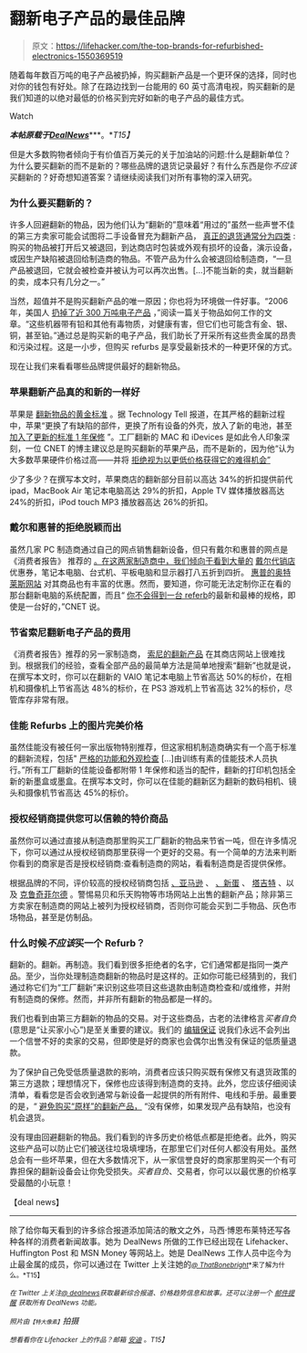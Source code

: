 # 翻新电子产品的最佳品牌

> 原文：<https://lifehacker.com/the-top-brands-for-refurbished-electronics-1550369519>

随着每年数百万吨的电子产品被扔掉，购买翻新产品是一个更环保的选择，同时也对你的钱包有好处。除了在路边找到一台能用的 60 英寸高清电视，购买翻新的是我们知道的以绝对最低的价格买到完好如新的电子产品的最佳方式。

Watch

***本帖原载于***[***DealNews***](http://dealnews.com/features/The-Top-Brands-for-Refurbished-Electronics-Offer-Discounts-of-Up-to-50-/908214.html)***。**T15】*

但是大多数购物者倾向于有价值百万美元的关于加油站的问题:什么是翻新单位？为什么要买翻新的而不是新的？哪些品牌的退货记录最好？有什么东西是你*不应该*买翻新的？好奇想知道答案？请继续阅读我们对所有事物的深入研究。

### 为什么要买翻新的？

许多人回避翻新的物品，因为他们认为“翻新的”意味着“用过的”虽然一些声誉不佳的第三方卖家可能会试图将二手设备冒充为翻新产品， [真正的退货通常分为四类](https://lifehacker.com/6-common-tech-myths-that-cost-you-money-5972780) :购买的物品被打开后又被退回，到达商店时包装或外观有损坏的设备，演示设备，或因生产缺陷被退回给制造商的物品。不管产品为什么会被退回给制造商，“一旦产品被退回，它就会被检查并被认为可以再次出售。[...]不能当新的卖，就当翻新的卖，成本只有几分之一。”

当然，超值并不是购买翻新产品的唯一原因；你也将为环境做一件好事。“2006 年，美国人 [扔掉了近 300 万吨电子产品](http://dealnews.com/lw/artclick.html?2,908214,4890723) ，”阅读一篇关于物品如何工作的文章。“这些机器带有铅和其他有毒物质，对健康有害，但它们也可能含有金、银、铜，甚至铂。”通过总是购买新的电子产品，我们助长了开采所有这些贵金属的昂贵和污染过程。这是一小步，但购买 refurbs 是享受最新技术的一种更环保的方式。

现在让我们来看看哪些品牌提供最好的翻新物品。

### 苹果翻新产品真的和新的一样好

苹果是 [翻新物品的黄金标准](http://dealnews.com/lw/artclick.html?2,908214,4890771) 。据 Technology Tell 报道，在其严格的翻新过程中，苹果“更换了有缺陷的部件，更换了所有设备的外壳，放入了新的电池，甚至 [加入了更新的标准 1 年保修](http://dealnews.com/lw/artclick.html?2,908214,4890726) ”。工厂翻新的 MAC 和 iDevices 是如此令人印象深刻，一位 CNET 的博主建议总是购买翻新的苹果产品，而不是新的，因为他“认为大多数苹果硬件价格过高——并将 [拒绝视为以更低价格获得它的难得机会”](http://dealnews.com/lw/artclick.html?2,908214,4890729)

少了多少？在撰写本文时，苹果商店的翻新部分目前以高达 34%的折扣提供前代 ipad，MacBook Air 笔记本电脑高达 29%的折扣，Apple TV 媒体播放器高达 24%的折扣，iPod touch MP3 播放器高达 26%的折扣。

### 戴尔和惠普的拒绝脱颖而出

虽然几家 PC 制造商通过自己的网点销售翻新设备，但只有戴尔和惠普的网点是《消费者报告》 推荐的 [。在这两家制造商中，我们倾向于看到大量的](http://dealnews.com/lw/artclick.html?2,908214,4890732) [戴尔代销店](http://dealnews.com/lw/artclick.html?2,908214,4890774) 优惠券，笔记本电脑、台式机、平板电脑和显示器打八五折到四折。 [惠普的奥特莱斯网站](http://dealnews.com/lw/artclick.html?2,908214,4890777) 对其商品也有丰富的优惠。然而，要知道，你可能无法定制你正在看的那台翻新电脑的系统配置，而且“ [你不会得到一台 referb](http://dealnews.com/lw/artclick.html?2,908214,4890735)的最新和最棒的规格，即使是一台好的，”CNET 说。

### 节省索尼翻新电子产品的费用

《消费者报告》推荐的另一家制造商， [索尼的翻新产品](http://dealnews.com/lw/artclick.html?2,908214,4890780) 在其商店网站上很难找到。根据我们的经验，查看全部产品的最简单方法是简单地搜索“翻新”也就是说，在撰写本文时，你可以在翻新的 VAIO 笔记本电脑上节省高达 50%的标价，在相机和摄像机上节省高达 48%的标价，在 PS3 游戏机上节省高达 32%的标价，尽管库存非常有限。

### 佳能 Refurbs 上的图片完美价格

虽然佳能没有被任何一家出版物特别推荐，但这家相机制造商确实有一个高于标准的翻新流程，包括" [严格的功能和外观检查](http://dealnews.com/lw/artclick.html?2,908214,4890738) [...]由训练有素的佳能技术人员执行。”所有工厂翻新的佳能设备都附带 1 年保修和适当的配件，翻新的打印机包括全新的新墨盒或墨盒。在撰写本文时，你可以在佳能的翻新区为翻新的数码相机、镜头和摄像机节省高达 45%的标价。

### 授权经销商提供您可以信赖的特价商品

虽然你可以通过直接从制造商那里购买工厂翻新的物品来节省一吨，但在许多情况下，你可以通过从授权经销商那里获得一个更好的交易。有一个简单的方法来判断你看到的商家是否是授权经销商:查看制造商的网站，看看制造商是否提供保修。

根据品牌的不同，评价较高的授权经销商包括 [、亚马逊](http://dealnews.com/s313/Amazon/) 、 [、新蛋](http://dealnews.com/s504/Newegg/) 、 [塔吉特](http://dealnews.com/s318/Target/) 、以及 [克鲁奇菲尔德](http://dealnews.com/s912/Crutchfield/) 。警惕易贝和乐天购物等市场网站上出售的翻新产品；除非第三方卖家在制造商的网站上被列为授权经销商，否则你可能会买到二手物品、灰色市场物品，甚至是仿制品。

### 什么时候*不应该*买一个 Refurb？

翻新的。翻新。再制造。我们看到很多拒绝者的名字，它们通常都是指同一类产品。至少，当你处理制造商翻新的物品时是这样的。正如你可能已经猜到的，我们通过称它们为“工厂翻新”来识别这些项目这些退款由制造商检查和/或维修，并附有制造商的保修。然而，并非所有翻新的物品都是一样的。

我们也看到由第三方翻新的物品的交易。对于这些商品，古老的法律格言*买者自负*(意思是“让买家小心”)是至关重要的建议。我们的 [编辑保证](http://dealnews.com/pages/about.html) 说我们永远不会列出一个信誉不好的卖家的交易，但即使是好的商家也会偶尔出售没有保证的低质量退款。

为了保护自己免受低质量退款的影响，消费者应该只购买既有保修又有退货政策的第三方退款；理想情况下，保修也应该得到制造商的支持。此外，您应该仔细阅读清单，看看您是否会收到通常与新设备一起提供的所有附件、电线和手册。最重要的是，“ [避免购买“原样”的翻新产品，](http://dealnews.com/lw/artclick.html?2,908214,4890756) “没有保修，如果发现产品有缺陷，也没有机会退货。

没有理由回避翻新的物品。我们看到的许多历史价格低点都是拒绝者。此外，购买这些产品可以防止它们被送往垃圾填埋场，在那里它们对任何人都没有用处。虽然总会有一些坏苹果，但在大多数情况下，从一家信誉良好的商家那里购买一个有可靠担保的翻新设备会让你免受损失。*买者自负*、交易者，你可以以最优惠的价格享受最酷的小玩意！

【deal news】

* * *

除了给你每天看到的许多综合报道添加简洁的散文之外，马西·博恩布莱特还写各种各样的消费者新闻故事。她为 DealNews 所做的工作已经出现在 Lifehacker、Huffington Post 和 MSN Money 等网站上。她是 DealNews 工作人员中迄今为止最金属的成员，你可以通过在 Twitter 上关注她的[<small>*@ ThatBonebright*</small>](http://twitter.com/ThatBonebright)<small>*来了解为什么。*T15】</small>

<small>*在 Twitter 上关注*</small>[<small>*@ dealnews*</small>](http://twitter.com/dealnews)<small>*获取最新综合报道、价格趋势信息和故事。还可以注册一个*</small> [<small>*邮件提醒*</small>](https://dealnews.com/mydealnews/get-alert.html?c=485) <small>*获取所有 DealNews 功能。*</small>

<small>*照片由*</small><small><small>*【特大像素】*</small></small>*拍摄*

*<small>*想看看你在 Lifehacker 上的作品？邮箱*</small> [<small>*安迪*</small>](mailto:andy@lifehacker.com) <small>*。*T15】</small>*
